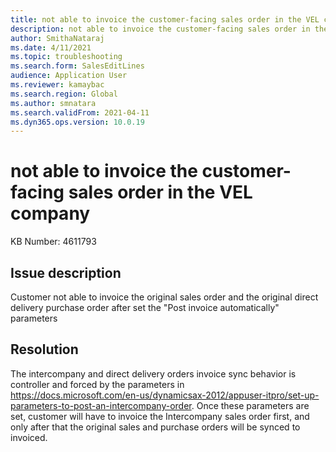 ```yaml
---
title: not able to invoice the customer-facing sales order in the VEL company
description: not able to invoice the customer-facing sales order in the VEL company
author: SmithaNataraj
ms.date: 4/11/2021
ms.topic: troubleshooting
ms.search.form: SalesEditLines
audience: Application User
ms.reviewer: kamaybac
ms.search.region: Global
ms.author: smnatara
ms.search.validFrom: 2021-04-11
ms.dyn365.ops.version: 10.0.19
---
```


# not able to invoice the customer-facing sales order in the VEL company

KB Number: 4611793

## Issue description

Customer not able to invoice the original sales order and the original direct delivery purchase order after set the "Post invoice automatically" parameters

## Resolution

The intercompany and direct delivery orders invoice sync behavior is controller and forced by the parameters in  
https://docs.microsoft.com/en-us/dynamicsax-2012/appuser-itpro/set-up-parameters-to-post-an-intercompany-order. 
Once these parameters are set, customer will have to invoice the Intercompany sales order first, and only after that the original sales and purchase orders will be synced to invoiced.
